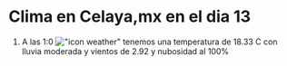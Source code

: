 # Clima en Celaya,mx en el dia 13

1. A las 1:0 !["icon weather"](http://openweathermap.org/img/w/10n.png) tenemos una temperatura de 18.33 C con lluvia moderada y  vientos de 2.92 y nubosidad al 100%
